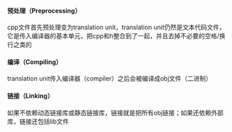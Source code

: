 #### 预处理（Preprocessing）
cpp文件首先预处理变为translation unit，translation unit仍然是文本代码文件，它是传入编译器的基本单元，把cpp和h整合到了一起，并且去掉不必要的空格/换行之类的

#### 编译（Compiling）
translation unit传入编译器（compiler）之后会被编译成obj文件（二进制）

#### 链接（Linking）
如果不依赖动态链接库或静态链接库，链接就是把所有obj链接；如果还依赖外部库，链接还包括lib文件
